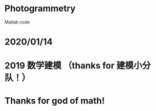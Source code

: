 # Photogrammetry
Matlab code
# 2020/01/14
# 2019 数学建模  （thanks for 建模小分队！）
# Thanks for god of math!

